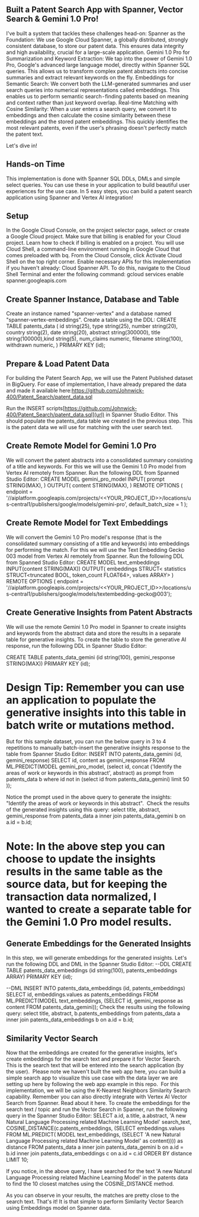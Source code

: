 ## Built a Patent Search App with Spanner, Vector Search & Gemini 1.0 Pro!

I've built a system that tackles these challenges head-on:
Spanner as the Foundation: We use Google Cloud Spanner, a globally distributed, strongly consistent database, to store our patent data. This ensures data integrity and high availability, crucial for a large-scale application.
Gemini 1.0 Pro for Summarization and Keyword Extraction: We tap into the power of Gemini 1.0 Pro, Google's advanced large language model, directly within Spanner SQL queries. This allows us to transform complex patent abstracts into concise summaries and extract relevant keywords on the fly.
Embeddings for Semantic Search: We convert both the LLM-generated summaries and user search queries into numerical representations called embeddings. This enables us to perform semantic search - finding patents based on meaning and context rather than just keyword overlap.
Real-time Matching with Cosine Similarity: When a user enters a search query, we convert it to embeddings and then calculate the cosine similarity between these embeddings and the stored patent embeddings. This quickly identifies the most relevant patents, even if the user's phrasing doesn't perfectly match the patent text.

Let's dive in!

## Hands-on Time
This implementation is done with Spanner SQL DDLs, DMLs and simple select queries. You can use these in your application to build beautiful user experiences for the use case.
In 5 easy steps, you can build a patent search application using Spanner and Vertex AI integration!

## Setup
In the Google Cloud Console, on the project selector page, select or create a Google Cloud project.
Make sure that billing is enabled for your Cloud project. Learn how to check if billing is enabled on a project.
You will use Cloud Shell, a command-line environment running in Google Cloud that comes preloaded with bq. From the Cloud Console, click Activate Cloud Shell on the top right corner.
Enable necessary APIs for this implementation if you haven't already: Cloud Spanner API. To do this, navigate to the Cloud Shell Terminal and enter the following command:
gcloud services enable spanner.googleapis.com

## Create Spanner Instance, Database and Table
Create an instance named "spanner-vertex" and a database named "spanner-vertex-embeddings". Create a table using the DDL:
CREATE TABLE patents_data (
   id string(25), type string(25), number string(20), country string(2), date string(20), abstract string(300000), title string(100000),kind string(5), num_claims numeric, filename string(100), withdrawn numeric, 
) PRIMARY KEY (id);

## Prepare & Load Patent Data
For building the Patent Search App, we will use the Patent Published dataset in BigQuery. For ease of implementation, I have already prepared the data and made it available here:https://github.com/Johnwick-400/Patent_Search/patent_data.sql

Run the INSERT scripts[https://github.com/Johnwick-400/Patent_Search/patent_data.sql](url) in Spanner Studio Editor. This should populate the patents_data table we created in the previous step. This is the patent data we will use for matching with the user search text.

## Create Remote Model for Gemini 1.0 Pro
We will convert the patent abstracts into a consolidated summary consisting of a title and keywords. For this we will use the Gemini 1.0 Pro model from Vertex AI remotely from Spanner. Run the following DDL from Spanned Studio Editor:
CREATE MODEL gemini_pro_model INPUT(
prompt STRING(MAX),
) OUTPUT(
content STRING(MAX),
) REMOTE OPTIONS (
endpoint = '//aiplatform.googleapis.com/projects/<<YOUR_PROJECT_ID>>/locations/us-central1/publishers/google/models/gemini-pro',
default_batch_size = 1
);

## Create Remote Model for Text Embeddings
We will convert the Gemini 1.0 Pro model's response (that is the consolidated summary consisting of a title and keywords) into embeddings for performing the match. For this we will use the Text Embedding Gecko 003 model from Vertex AI remotely from Spanner. Run the following DDL from Spanned Studio Editor:
CREATE MODEL text_embeddings INPUT(content STRING(MAX))
OUTPUT(
  embeddings
    STRUCT<
      statistics STRUCT<truncated BOOL, token_count FLOAT64>,
      values ARRAY<FLOAT64>>
)
REMOTE OPTIONS (
  endpoint = '//aiplatform.googleapis.com/projects/<<YOUR_PROJECT_ID>>/locations/us-central1/publishers/google/models/textembedding-gecko@003');

## Create Generative Insights from Patent Abstracts
We will use the remote Gemini 1.0 Pro model in Spanner to create insights and keywords from the abstract data and store the results in a separate table for generative insights. To create the table to store the generative AI response, run the following DDL in Spanner Studio Editor:

CREATE TABLE patents_data_gemini (id string(100), gemini_response STRING(MAX)) PRIMARY KEY (id);

# Design Tip: Remember you can use an application to populate the generative insights into this table in batch write or mutations method.

But for this sample dataset, you can run the below query in 3 to 4 repetitions to manually batch-insert the generative insights response to the table from Spanner Studio Editor:
INSERT INTO patents_data_gemini (id, gemini_response) 
SELECT id, content as gemini_response 
FROM ML.PREDICT(MODEL gemini_pro_model,
(select id, concat ('Identify the areas of work or keywords in this abstract', abstract) as prompt from patents_data b where id not in (select id from patents_data_gemini) limit 50
));

Notice the prompt used in the above query to generate the insights: "Identify the areas of work or keywords in this abstract". 
Check the results of the generated insights using this query:
select title, abstract, gemini_response from patents_data a inner join patents_data_gemini b
on a.id = b.id;

# Note: In the above step you can choose to update the insights results in the same table as the source data, but for keeping the transaction data normalized, I wanted to create a separate table for the Gemini 1.0 Pro model results.

## Generate Embeddings for the Generated Insights
In this step, we will generate embeddings for the generated insights. Let's run the following DDL and DML in the Spanner Studio Editor:
--DDL
CREATE TABLE patents_data_embeddings (id string(100), patents_embeddings ARRAY<FLOAT64>) PRIMARY KEY (id);

--DML
INSERT INTO patents_data_embeddings (id, patents_embeddings) 
SELECT id, embeddings.values as patents_embeddings 
FROM ML.PREDICT(MODEL text_embeddings,
(SELECT id, gemini_response as content FROM patents_data_gemini));
Check the results using the following query:
select title, abstract, b.patents_embeddings from patents_data a inner join patents_data_embeddings b 
on a.id = b.id;

## Similarity Vector Search
Now that the embeddings are created for the generative insights, let's create embeddings for the search text and prepare it for Vector Search. This is the search text that will be entered into the search application (by the user). 
Please note we haven't built the web app here, you can build a simple search app to visualize this use case with the data layer we are setting up here by following the web app example in this repo. 
For this implementation, we will be using the K-Nearest Neighbors Similarity Search capability. Remember you can also directly integrate with Vertex AI Vector Search from Spanner. Read about it here.
To create the embeddings for the search text / topic and run the Vector Search in Spanner, run the following query in the Spanner Studio Editor:
SELECT a.id, a.title, a.abstract, 'A new Natural Language Processing related Machine Learning Model' search_text, COSINE_DISTANCE(c.patents_embeddings,
(SELECT embeddings.values
FROM ML.PREDICT(
MODEL text_embeddings,
(SELECT 'A new Natural Language Processing related Machine Learning Model' as content)))) as distance
FROM patents_data a inner join patents_data_gemini b on a.id = b.id
inner join patents_data_embeddings c on a.id = c.id
ORDER BY distance
LIMIT 10;

If you notice, in the above query, I have searched for the text 'A new Natural Language Processing related Machine Learning Model' in the patents data to find the 10 closest matches using the COSINE_DISTANCE method.

As you can observe in your results, the matches are pretty close to the search text. That's it! It is that simple to perform Similarity Vector Search using Embeddings model on Spanner data.
